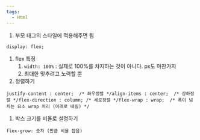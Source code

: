 ```yaml
---
tags:
  - Html
---
```



1. 부모 태그의 스타일에 적용해주면 됨

```
display: flex;
```

1. flex 특징
    1. `width: 100%` : 실제로 100%를 차지하는 것이 아니다. px도 마찬가지
    2. 최대한 맞추려고 노력할 뿐
2. 정렬하기

```
justify-content : center;  /* 좌우정렬 */align-items : center;  /* 상하정렬 */flex-direction : column; /* 세로정렬 */flex-wrap : wrap;  /* 폭이 넘치는 요소 wrap 처리 (아래로 내림) */
```

1. 박스 크기를 비율로 설정하기

```
flex-grow: 숫자 (만큼 비율 잡음)
```